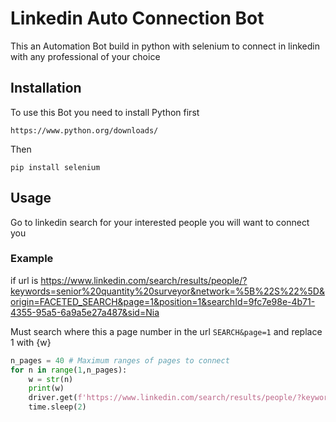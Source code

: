 # Linkedin Auto Connection Bot

This an Automation Bot build in python with selenium to connect in linkedin with any professional of your choice 

## Installation

To use this Bot you need to install Python first

```
https://www.python.org/downloads/
```
Then
```
pip install selenium
```
## Usage

Go to linkedin search for your interested people you will want to connect you

### Example
if url is https://www.linkedin.com/search/results/people/?keywords=senior%20quantity%20surveyor&network=%5B%22S%22%5D&origin=FACETED_SEARCH&page=1&position=1&searchId=9fc7e98e-4b71-4355-95a5-6a9a5e27a487&sid=Nia

Must search where this a page number in the url `SEARCH&page=1` and replace 1 with {w}

```python
n_pages = 40 # Maximum ranges of pages to connect
for n in range(1,n_pages):
    w = str(n)
    print(w)
    driver.get(f'https://www.linkedin.com/search/results/people/?keywords=senior%20quantity%20surveyor&network=%5B%22S%22%5D&origin=FACETED_SEARCH&page={w}&position=1&searchId=9fc7e98e-4b71-4355-95a5-6a9a5e27a487&sid=Nia')
    time.sleep(2)

```
